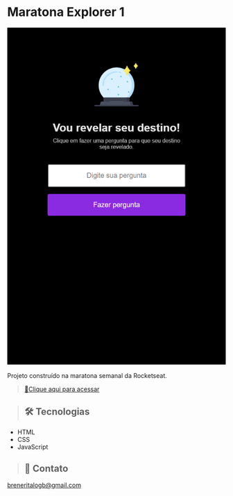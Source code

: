 # Maratona Explorer 1  

![preview](./.github/preview.png)


Projeto construído na maratona semanal da Rocketseat.

> [🔗Clique aqui para acessar](https://breneritalogb.github.io/Projeto-Maratona-Explorer-1/)

>## 🛠 Tecnologias

- HTML
- CSS
- JavaScript


>## 📩 Contato 

breneritalogb@gmail.com
